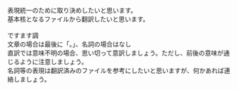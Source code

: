 表現統一のために取り決めしたいと思います。
<br>
基本核となるファイルから翻訳したいと思います。
<br>
<br>
ですます調
<br>
文章の場合は最後に「。」、名詞の場合はなし
<br>
直訳では意味不明の場合、思い切って意訳しましょう。ただし、前後の意味が通じるように注意しましょう。
<br>
名詞等の表現は翻訳済みのファイルを参考にしたいと思いますが、何かあれば連絡しましょう。
